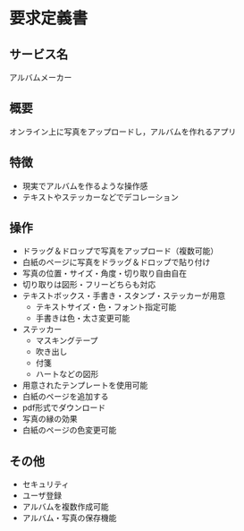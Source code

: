 # 要求定義書

## サービス名
アルバムメーカー

## 概要
オンライン上に写真をアップロードし，アルバムを作れるアプリ

## 特徴
- 現実でアルバムを作るような操作感
- テキストやステッカーなどでデコレーション

## 操作
- ドラッグ＆ドロップで写真をアップロード（複数可能）
- 白紙のページに写真をドラッグ＆ドロップで貼り付け
- 写真の位置・サイズ・角度・切り取り自由自在
- 切り取りは図形・フリーどちらも対応
- テキストボックス・手書き・スタンプ・ステッカーが用意
    - テキストサイズ・色・フォント指定可能
    - 手書きは色・太さ変更可能
- ステッカー
    - マスキングテープ
    - 吹き出し
    - 付箋
    - ハートなどの図形
- 用意されたテンプレートを使用可能
- 白紙のページを追加する
- pdf形式でダウンロード
- 写真の縁の効果
- 白紙のページの色変更可能

## その他
- セキュリティ
- ユーザ登録
- アルバムを複数作成可能
- アルバム・写真の保存機能